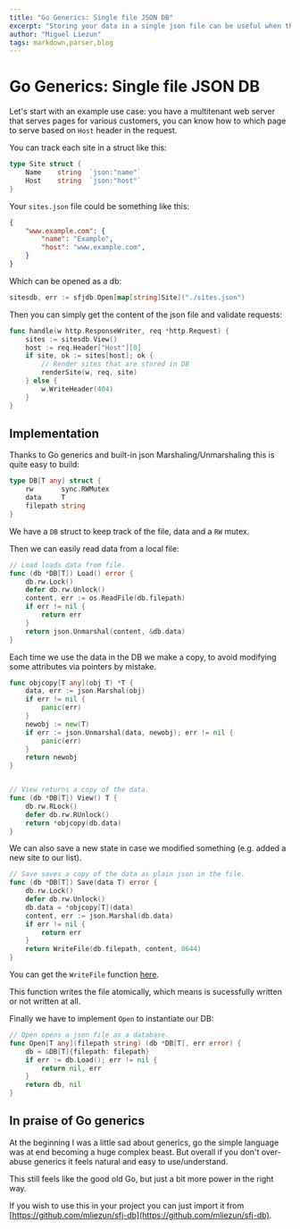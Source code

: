 ```yaml
---
title: "Go Generics: Single file JSON DB"
excerpt: "Storing your data in a single json file can be useful when there isn't much state that needs to be tracked. In this post we leverage Go's generics to implement a simple JSON DB."
author: "Miguel Liezun"
tags: markdown,parser,blog
---
```


# Go Generics: Single file JSON DB

Let's start with an example use case: you have a multitenant web server that serves pages for various customers, you can know how to which page to serve based on `Host` header in the request.

You can track each site in a struct like this:

```go
type Site struct {
    Name    string  `json:"name"`
    Host    string  `json:"host"`
}
```

Your `sites.json` file could be something like this:

```json
{
    "www.example.com": {
        "name": "Example",
        "host": "www.example.com",
    }
}
```

Which can be opened as a db:

```go
sitesdb, err := sfjdb.Open[map[string]Site]("./sites.json")
```

Then you can simply get the content of the json file and validate requests:

```go
func handle(w http.ResponseWriter, req *http.Request) {
    sites := sitesdb.View()
    host := req.Header["Host"][0]
    if site, ok := sites[host]; ok {
        // Render sites that are stored in DB
        renderSite(w, req, site)
    } else {
        w.WriteHeader(404)
    }
}
```

## Implementation

Thanks to Go generics and built-in json Marshaling/Unmarshaling this is quite easy to build:

```go
type DB[T any] struct {
	rw       sync.RWMutex
	data     T
	filepath string
}
```

We have a `DB` struct to keep track of the file, data and a `RW` mutex.

Then we can easily read data from a local file:

```go
// Load loads data from file.
func (db *DB[T]) Load() error {
	db.rw.Lock()
	defer db.rw.Unlock()
	content, err := os.ReadFile(db.filepath)
	if err != nil {
		return err
	}
	return json.Unmarshal(content, &db.data)
}
```

Each time we use the data in the DB we make a copy, to avoid modifying some attributes via pointers by mistake.

```go
func objcopy[T any](obj T) *T {
	data, err := json.Marshal(obj)
	if err != nil {
		panic(err)
	}
	newobj := new(T)
	if err := json.Unmarshal(data, newobj); err != nil {
		panic(err)
	}
	return newobj
}


// View returns a copy of the data.
func (db *DB[T]) View() T {
	db.rw.RLock()
	defer db.rw.RUnlock()
	return *objcopy(db.data)
}
```

We can also save a new state in case we modified something (e.g. added a new site to our list).

```go
// Save saves a copy of the data as plain json in the file.
func (db *DB[T]) Save(data T) error {
	db.rw.Lock()
	defer db.rw.Unlock()
	db.data = *objcopy[T](data)
	content, err := json.Marshal(db.data)
	if err != nil {
		return err
	}
	return WriteFile(db.filepath, content, 0644)
}
```

You can get the `WriteFile` function [here](https://github.com/tailscale/tailscale/blob/main/atomicfile/atomicfile.go).

This function writes the file atomically, which means is sucessfully written or not written at all.


Finally we have to implement `Open` to instantiate our DB:

```go
// Open opens a json file as a database.
func Open[T any](filepath string) (db *DB[T], err error) {
	db = &DB[T]{filepath: filepath}
	if err := db.Load(); err != nil {
		return nil, err
	}
	return db, nil
}
```

## In praise of Go generics

At the beginning I was a little sad about generics, go the simple language was at end becoming a huge complex beast. But overall if you don't over-abuse generics it feels natural and easy to use/understand.

This still feels like the good old Go, but just a bit more power in the right way.

If you wish to use this in your project you can just import it from [https://github.com/mliezun/sfj-db](https://github.com/mliezun/sfj-db).
